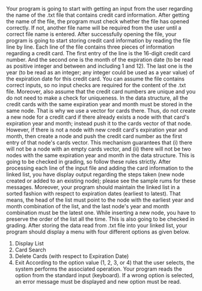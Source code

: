 Your program is going to start with getting an input from the user regarding the name of the .txt file that contains credit card information. After getting the name of the file, the program must check whether the file has opened correctly. If not, another file name will be required from the user until a correct file name is entered.
After successfully opening the file, your program is going to start storing credit card information by reading the file line by line. Each line of the file contains three pieces of information regarding a credit card. The first entry of the line is the 16-digit credit card number. And the second one is the month of the expiration date (to be read as positive integer and between and including 1 and 12). The last one is the year (to be read as an integer; any integer could be used as a year value) of the expiration date for this credit card. You can assume the file contains correct inputs, so no input checks are required for the content of the .txt file. Moreover, also assume that the credit card numbers are unique and you do not need to make a check for uniqueness.
In the data structure, all the credit cards with the same expiration year and month must be stored in the same node. That is why we use a vector for cards there. Thus, do not create a new node for a credit card if there already exists a node with that card's expiration year and month; instead push it to the cards vector of that node. However, if there is not a node with new credit card's expiration year and month, then create a node and push the credit card number as the first entry of that node's cards vector. This mechanism guarantees that (i) there will not be a node with an empty cards vector, and (ii) there will not be two nodes with the same expiration year and month in the data structure. This is going to be checked in grading, so follow these rules strictly. After processing each line of the input file and adding the card information to the linked list, you have display output regarding the steps taken (new node created or added to an existing node); please see the sample rums for these messages.
Moreover, your program should maintain the linked list in a sorted fashion with respect to expiration dates (earliest to latest). That means, the head of the list must point to the node with the earliest year and month combination of the list, and the last node's year and month combination must be the latest one. While inserting a new node, you have to preserve the order of the list all the time. This is also going to be checked in grading.
After storing the data read from .txt file into your linked list, your program should display a menu with four different options as given below.
1. Display List
2. Card Search
3. Delete Cards (with respect to Expiration Date)
4. Exit
According to the option value (1, 2, 3, or 4) that the user selects, the system performs the associated operation. Your program reads the option from the standard input (keyboard). If a wrong option is selected, an error message must be displayed and new option must be read.
